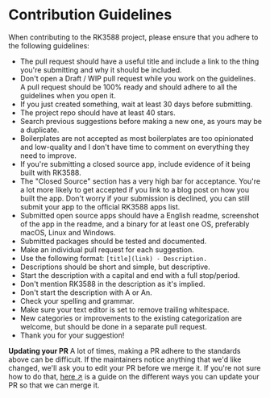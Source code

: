# Contribution Guidelines

When contributing to the RK3588 project, please ensure that you adhere to the following guidelines:

- The pull request should have a useful title and include a link to the thing you're submitting and why it should be included.
- Don't open a Draft / WIP pull request while you work on the guidelines. A pull request should be 100% ready and should adhere to all the guidelines when you open it.
- If you just created something, wait at least 30 days before submitting.
- The project repo should have at least 40 stars.
- Search previous suggestions before making a new one, as yours may be a duplicate.
- Boilerplates are not accepted as most boilerplates are too opinionated and low-quality and I don't have time to comment on everything they need to improve.
- If you're submitting a closed source app, include evidence of it being built with RK3588.
- The "Closed Source" section has a very high bar for acceptance. You're a lot more likely to get accepted if you link to a blog post on how you built the app. Don't worry if your submission is declined, you can still submit your app to the official RK3588 apps list.
- Submitted open source apps should have a English readme, screenshot of the app in the readme, and a binary for at least one OS, preferably macOS, Linux and Windows.
- Submitted packages should be tested and documented.
- Make an individual pull request for each suggestion.
- Use the following format: `[title](link) - Description.`
- Descriptions should be short and simple, but descriptive.
- Start the description with a capital and end with a full stop/period.
- Don't mention RK3588 in the description as it's implied.
- Don't start the description with A or An.
- Check your spelling and grammar.
- Make sure your text editor is set to remove trailing whitespace.
- New categories or improvements to the existing categorization are welcome, but should be done in a separate pull request.
- Thank you for your suggestion!

**Updating your PR**
A lot of times, making a PR adhere to the standards above can be difficult. If the maintainers notice anything that we'd like changed, we'll ask you to edit your PR before we merge it. If you're not sure how to do that, [here ↗](https://docs.github.com/en/github/collaborating-with-pull-requests/working-with-your-pull-request/changing-the-stage-of-a-pull-request) is a guide on the different ways you can update your PR so that we can merge it.
